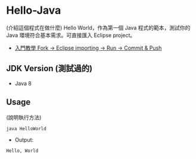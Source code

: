 # Hello-Java
(介紹這個程式在做什麼)
Hello World，作為第一個 Java 程式的範本，測試你的 Java 環境符合基本需求。可直接匯入 Eclipse project。

- [入門教學 Fork → Eclipse importing → Run → Commit & Push](https://gitpitch.com/mini-island/mini-island.github.io?p=Hello-Java-Steps)

## JDK Version (測試過的)
- Java 8

## Usage
(說明執行方法)

```
java HelloWorld
```

- Output:

```
Hello, World
```
